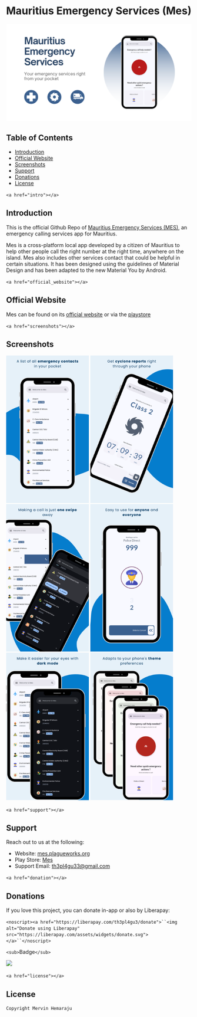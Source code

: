 # Mauritius Emergency Services (Mes)

<img src="screenshots/banner.png" alt="banner"/>

## Table of Contents

- [Introduction](#intro)
- [Official Website](#official_website)
- [Screenshots](#screenshots)
- [Support](#support)
- [Donations](#donations)
- [License](#license)

`<a href="intro"></a>`

## Introduction

This is the official Github Repo of [Mauritius Emergency Services (MES)](https://play.google.com/store/apps/details?id=com.th3pl4gu3.mauritius_emergency_services), an emergency calling services app for Mauritius.

Mes is a cross-platform local app developed by a citizen of Mauritius to help other people call the right number at the right time, anywhere on the island.
Mes also includes other services contact that could be helpful in certain situations.
It has been designed using the guidelines of Material Design and has been adapted to the new Material You by Android.

`<a href="official_website"></a>`

## Official Website

Mes can be found on its [official website](https://mes.plagueworks.org/web) or via the [playstore](https://play.google.com/store/apps/details?id=com.th3pl4gu3.mauritius_emergency_services)

`<a href="screenshots"></a>`

## Screenshots

<img src="screenshots/image-1.png" height="400" alt="Emergency Button"/> <img src="screenshots/image-2.png" height="400" alt="Services List"/> <img src="screenshots/image-3.png" height="400" alt="Swipe to Call"/> <img src="screenshots/image-4.png" height="400" alt="Dark Mode"/> 
<img src="screenshots/image-5.png" height="400" alt="Easy to Use"/> <img src="screenshots/image-6.png" height="400" alt="More Contacts"/>

`<a href="support"></a>`

## Support

Reach out to us at the following:

* Website: [mes.plagueworks.org](https://mes.plagueworks.org/web)
* Play Store: [Mes](https://play.google.com/store/apps/details?id=com.th3pl4gu3.mauritius_emergency_services)
* Support Email: th3pl4gu33@gmail.com

`<a href="donation"></a>`

## Donations

If you love this project, you can donate in-app or also by Liberapay:

`<noscript><a href="https://liberapay.com/th3pl4gu3/donate">``<img alt="Donate using Liberapay" src="https://liberapay.com/assets/widgets/donate.svg"></a>``</noscript>`

`<sub>`Badge`</sub>`

<img src="https://img.shields.io/liberapay/receives/th3pl4gu3.svg?logo=liberapay">

`<a href="license"></a>`

## License

```
Copyright Mervin Hemaraju
```
